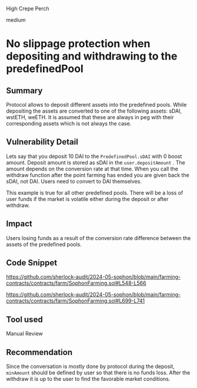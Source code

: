 High Crepe Perch

medium

# No slippage protection when depositing and withdrawing to the predefinedPool

## Summary
Protocol allows to deposit different assets into the predefined pools. While depositing the assets are converted to one of the following assets: sDAI, wstETH, weETH. It is assumed that these are always in peg with their corresponding assets which is not always the case. 

## Vulnerability Detail
Lets say that you deposit 10 DAI to the ```PredefinedPool.sDAI```  with 0 boost amount. 
Deposit amount is stored as  sDAI in the ```user.depositAmount``` . The amount depends on the conversion rate at that time.
When you call the withdraw function after the point farming has ended you are given back the sDAI, not DAI. Users need to convert to DAI themselves. 

This example is true for all other predefined pools. There will be a loss of user funds if the market is volatile either during the deposit or after withdraw.

## Impact
Users losing funds as a result of the conversion rate difference between the assets of the predefined pools.

## Code Snippet
https://github.com/sherlock-audit/2024-05-sophon/blob/main/farming-contracts/contracts/farm/SophonFarming.sol#L548-L566

https://github.com/sherlock-audit/2024-05-sophon/blob/main/farming-contracts/contracts/farm/SophonFarming.sol#L699-L741


## Tool used

Manual Review

## Recommendation

Since the conversation is mostly done by protocol during the deposit, ```minAmount``` should be defined by user so that there is no funds loss. After the withdraw it is up to the user to find the favorable market conditions.